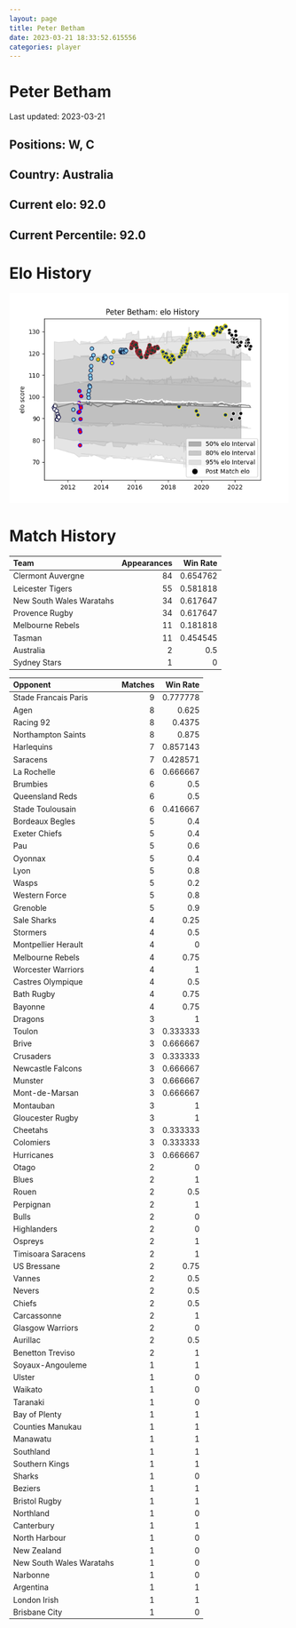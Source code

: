 ```yaml
---  
layout: page  
title: Peter Betham  
date: 2023-03-21 18:33:52.615556  
categories: player  
---
```

# Peter Betham


Last updated: 2023-03-21
## Positions: W, C

## Country: Australia

## Current elo: 92.0

## Current Percentile: 92.0

# Elo History


![elo history](history_PeterBetham.png)
# Match History


| Team                     |   Appearances |   Win Rate |
|:-------------------------|--------------:|-----------:|
| Clermont Auvergne        |            84 |   0.654762 |
| Leicester Tigers         |            55 |   0.581818 |
| New South Wales Waratahs |            34 |   0.617647 |
| Provence Rugby           |            34 |   0.617647 |
| Melbourne Rebels         |            11 |   0.181818 |
| Tasman                   |            11 |   0.454545 |
| Australia                |             2 |   0.5      |
| Sydney Stars             |             1 |   0        |

| Opponent                 |   Matches |   Win Rate |
|:-------------------------|----------:|-----------:|
| Stade Francais Paris     |         9 |   0.777778 |
| Agen                     |         8 |   0.625    |
| Racing 92                |         8 |   0.4375   |
| Northampton Saints       |         8 |   0.875    |
| Harlequins               |         7 |   0.857143 |
| Saracens                 |         7 |   0.428571 |
| La Rochelle              |         6 |   0.666667 |
| Brumbies                 |         6 |   0.5      |
| Queensland Reds          |         6 |   0.5      |
| Stade Toulousain         |         6 |   0.416667 |
| Bordeaux Begles          |         5 |   0.4      |
| Exeter Chiefs            |         5 |   0.4      |
| Pau                      |         5 |   0.6      |
| Oyonnax                  |         5 |   0.4      |
| Lyon                     |         5 |   0.8      |
| Wasps                    |         5 |   0.2      |
| Western Force            |         5 |   0.8      |
| Grenoble                 |         5 |   0.9      |
| Sale Sharks              |         4 |   0.25     |
| Stormers                 |         4 |   0.5      |
| Montpellier Herault      |         4 |   0        |
| Melbourne Rebels         |         4 |   0.75     |
| Worcester Warriors       |         4 |   1        |
| Castres Olympique        |         4 |   0.5      |
| Bath Rugby               |         4 |   0.75     |
| Bayonne                  |         4 |   0.75     |
| Dragons                  |         3 |   1        |
| Toulon                   |         3 |   0.333333 |
| Brive                    |         3 |   0.666667 |
| Crusaders                |         3 |   0.333333 |
| Newcastle Falcons        |         3 |   0.666667 |
| Munster                  |         3 |   0.666667 |
| Mont-de-Marsan           |         3 |   0.666667 |
| Montauban                |         3 |   1        |
| Gloucester Rugby         |         3 |   1        |
| Cheetahs                 |         3 |   0.333333 |
| Colomiers                |         3 |   0.333333 |
| Hurricanes               |         3 |   0.666667 |
| Otago                    |         2 |   0        |
| Blues                    |         2 |   1        |
| Rouen                    |         2 |   0.5      |
| Perpignan                |         2 |   1        |
| Bulls                    |         2 |   0        |
| Highlanders              |         2 |   0        |
| Ospreys                  |         2 |   1        |
| Timisoara Saracens       |         2 |   1        |
| US Bressane              |         2 |   0.75     |
| Vannes                   |         2 |   0.5      |
| Nevers                   |         2 |   0.5      |
| Chiefs                   |         2 |   0.5      |
| Carcassonne              |         2 |   1        |
| Glasgow Warriors         |         2 |   0        |
| Aurillac                 |         2 |   0.5      |
| Benetton Treviso         |         2 |   1        |
| Soyaux-Angouleme         |         1 |   1        |
| Ulster                   |         1 |   0        |
| Waikato                  |         1 |   0        |
| Taranaki                 |         1 |   0        |
| Bay of Plenty            |         1 |   1        |
| Counties Manukau         |         1 |   1        |
| Manawatu                 |         1 |   1        |
| Southland                |         1 |   1        |
| Southern Kings           |         1 |   1        |
| Sharks                   |         1 |   0        |
| Beziers                  |         1 |   1        |
| Bristol Rugby            |         1 |   1        |
| Northland                |         1 |   0        |
| Canterbury               |         1 |   1        |
| North Harbour            |         1 |   0        |
| New Zealand              |         1 |   0        |
| New South Wales Waratahs |         1 |   0        |
| Narbonne                 |         1 |   0        |
| Argentina                |         1 |   1        |
| London Irish             |         1 |   1        |
| Brisbane City            |         1 |   0        |